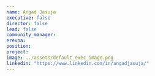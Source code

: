 ```yaml
---
name: Angad Jasuja
executive: false
director: false
lead: false
community_manager:  
erevna:   
position:  
project:  
image: ../assets/default_exec_image.png
linkedin: "https://www.linkedin.com/in/angadjasuja/"
---
```

